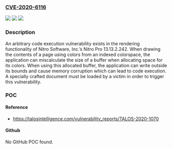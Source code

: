 ### [CVE-2020-6116](https://cve.mitre.org/cgi-bin/cvename.cgi?name=CVE-2020-6116)
![](https://img.shields.io/static/v1?label=Product&message=Nitro%20Pro&color=blue)
![](https://img.shields.io/static/v1?label=Version&message=n%2Fa&color=blue)
![](https://img.shields.io/static/v1?label=Vulnerability&message=arbitrary%20code%20execution&color=brighgreen)

### Description

An arbitrary code execution vulnerability exists in the rendering functionality of Nitro Software, Inc.’s Nitro Pro 13.13.2.242. When drawing the contents of a page using colors from an indexed colorspace, the application can miscalculate the size of a buffer when allocating space for its colors. When using this allocated buffer, the application can write outside its bounds and cause memory corruption which can lead to code execution. A specially crafted document must be loaded by a victim in order to trigger this vulnerability.

### POC

#### Reference
- https://talosintelligence.com/vulnerability_reports/TALOS-2020-1070

#### Github
No GitHub POC found.

